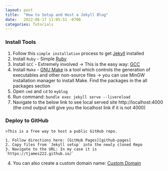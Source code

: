 ```yaml
---
layout: post
title:  "How to Setup and Host a Jekyll Blog"
date:   2022-06-17 11:05:51 -0700
categories: Tutorials
---
```

  
  ### Install Tools
  
  1. Follow this `simple installation` process to get [Jekyll][jekyll-docs] installed
  2. Install `Ruby` - Simple [Ruby][ruby]
  3. Install `GCC` - Extremely involved -> This is the easy way: [GCC][gcc] 
  4. Install `Make` - [GNU Make][gnu] is a tool which controls the generation of executables and other non-source files -> you can use MinGW installation manager to install Make. Find the packages in the all packages section
  5. Open `cmd` and `cd` to `myblog`
  6. Run command: `bundle exec jekyll serve --livereload`
  7. Navigate to the below link to see local served site http://localhost:4000 (the cmd output will give you the localhost link if it is not 4000)
	
  ### Deploy to GitHub
	>This is a free way to host a public GitHub repo.
	
	1. Follow directions here: [GitHub Pages][github-pages]
	2. Copy files from `Jekyll setup` into the newly cloned Repo
	3. Navigate to the URL: In my case it is `https://tjames222.github.io/`
  4. You can also create a custom domain name: [Custom Domain][custom-domain]

[jekyll-docs]: https://jekyllrb.com/docs/
[ruby]: https://www.ruby-lang.org/en/downloads/
[gcc]: https://dev.to/gamegods3/how-to-install-gcc-in-windows-10-the-easier-way-422j
[gnu]: https://www.gnu.org/software/make/
[github-pages]: https://pages.github.com/
[custom-domain]: https://docs.github.com/en/pages/configuring-a-custom-domain-for-your-github-pages-site
